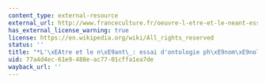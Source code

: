 ```yaml
---
content_type: external-resource
external_url: http://www.franceculture.fr/oeuvre-l-etre-et-le-neant-essai-d-ontologie-phenomenologique-de-jean-paul-sartre.html
has_external_license_warning: true
license: https://en.wikipedia.org/wiki/All_rights_reserved
status: ''
title: "*L'\xEAtre et le n\xE9ant\_: essai d'ontologie ph\xE9nom\xE9nologique*"
uid: 77a4d4ec-61e9-488e-ac77-01cffa1ea7de
wayback_url: ''
---
```

